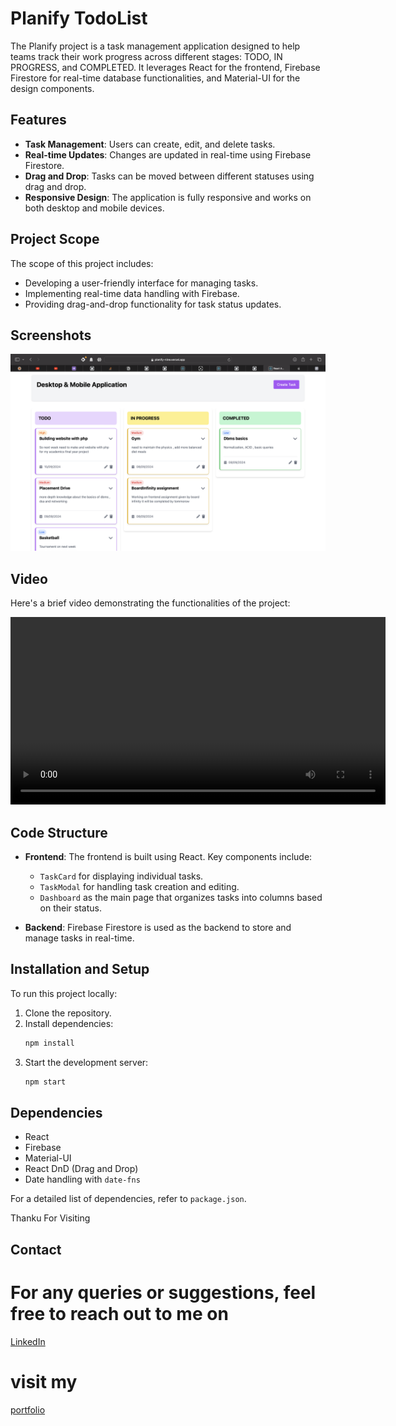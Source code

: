 # Planify TodoList

The Planify project is a task management application designed to help teams track their work progress across different stages: TODO, IN PROGRESS, and COMPLETED. It leverages React for the frontend, Firebase Firestore for real-time database functionalities, and Material-UI for the design components.

## Features

- **Task Management**: Users can create, edit, and delete tasks.
- **Real-time Updates**: Changes are updated in real-time using Firebase Firestore.
- **Drag and Drop**: Tasks can be moved between different statuses using drag and drop.
- **Responsive Design**: The application is fully responsive and works on both desktop and mobile devices.

## Project Scope

The scope of this project includes:
- Developing a user-friendly interface for managing tasks.
- Implementing real-time data handling with Firebase.
- Providing drag-and-drop functionality for task status updates.

## Screenshots

![Dashboard](dashboard.jpg)

## Video

Here's a brief video demonstrating the functionalities of the project:

<video width="600" controls>
  <source src="https://raw.githubusercontent.com/bunnysayzz/Planify/main/video.mp4" type="video/mp4">
  Your browser does not support the video tag.
</video>


## Code Structure

- **Frontend**: The frontend is built using React. Key components include:
  - `TaskCard` for displaying individual tasks.
  - `TaskModal` for handling task creation and editing.
  - `Dashboard` as the main page that organizes tasks into columns based on their status.

- **Backend**: Firebase Firestore is used as the backend to store and manage tasks in real-time.

## Installation and Setup

To run this project locally:
1. Clone the repository.
2. Install dependencies:
   ```bash
   npm install
   ```
3. Start the development server:
   ```bash
   npm start
   ```

## Dependencies

- React
- Firebase
- Material-UI
- React DnD (Drag and Drop)
- Date handling with `date-fns`

For a detailed list of dependencies, refer to `package.json`.

Thanku For Visiting

## Contact

# For any queries or suggestions, feel free to reach out to me on 
[LinkedIn](https://www.linkedin.com/in/azharuddindev)

# visit my 
[portfolio](https://imazhar.vercel.app)

